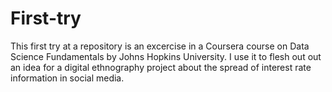 # First-try
This first try at a repository is an excercise in a Coursera course on Data Science Fundamentals by Johns Hopkins University. I use it to flesh out out an idea for a digital ethnography project about the spread of interest rate information in social media. 
